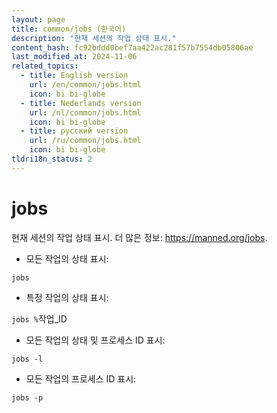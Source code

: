 ```yaml
---
layout: page
title: common/jobs (한국어)
description: "현재 세션의 작업 상태 표시."
content_hash: fc92bddd0bef7aa422ac281f57b7554db05806ae
last_modified_at: 2024-11-06
related_topics:
  - title: English version
    url: /en/common/jobs.html
    icon: bi bi-globe
  - title: Nederlands version
    url: /nl/common/jobs.html
    icon: bi bi-globe
  - title: русский version
    url: /ru/common/jobs.html
    icon: bi bi-globe
tldri18n_status: 2
---
```

# jobs

현재 세션의 작업 상태 표시.
더 많은 정보: <https://manned.org/jobs>.

- 모든 작업의 상태 표시:

`jobs`

- 특정 작업의 상태 표시:

`jobs %`<span class="tldr-var badge badge-pill bg-dark-lm bg-white-dm text-white-lm text-dark-dm font-weight-bold">작업_ID</span>

- 모든 작업의 상태 및 프로세스 ID 표시:

`jobs -l`

- 모든 작업의 프로세스 ID 표시:

`jobs -p`
